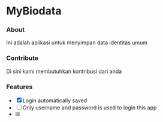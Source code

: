 # MyBiodata

### About
Ini adalah aplikasi untuk menyimpan data identitas umum 

### Contribute
Di sini kami membutuhkan kontribusi dari anda

### Features
- [x] Login automatically saved
- [ ] Only username and password is used to login this app
- [x]
